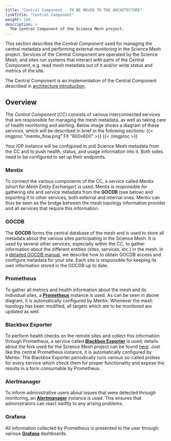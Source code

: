 ```yaml
---
title: "Central Component - TO BE MOVED TO THE ARCHITECTURE"
linkTitle: "Central Component"
weight: 100
description: >
  The Central Component of the Science Mesh project.
---
```


This section describes the _Central Component_ used for managing the central metadata and performing external monitoring in the Science Mesh project. Services of the Central Component are operated by the Science Mesh, and sites run systems that interact with parts of the Central Component, e.g. read mesh metadata out of it and/or write status and metrics of the site.

The Central Component is an implementation of the Central Component
described in [architecture introduction](/docs/architecture).

## Overview
The _Central Component_ (_CC_) consists of various interconnected services that are responsible for managing the mesh metadata, as well as taking care of health monitoring and alerting. Below image shows a diagram of these services, which will be described in brief in the following sections:
{{< imgproc "mentix_flow.png" Fit "800x600" >}}
{{< /imgproc >}}

Your IOP instance will be configured to pull Science Mesh metadata from the CC and to push health, status, and usage information into it. Both sides need to be configured to set up their endpoints.

### Mentix
To connect the various components of the CC, a service called Mentix (short for _Mesh Entity Exchanger_) is used. Mentix is responsible for gathering site and service metadata from the **GOCDB** (see below) and exporting it to other services, both external and internal ones. Mentix can thus be seen as the bridge between the mesh topology information provider and all services that require this information.

### GOCDB
The **GOCDB** forms the central database of the mesh and is used to store all metadata about the various sites participating in the Science Mesh. It is used by several other services, especially within the CC, to gather information about the different entities (sites, services, etc.) in the mesh. In a [detailed GOCDB manual](/docs/technical-documentation/central-database/), we describe how to obtain GOCDB access and configure metadata for your site. Each site is responsible for keeping its own information stored in the GOCDB up to date.

### Prometheus
To gather all metrics and health information about the mesh and its individual sites, a **[Prometheus](https://prometheus.sciencemesh.uni-muenster.de)** instance is used. As can be seen in above diagram, it is automatically configured by Mentix: Whenever the mesh topology has been modified, all targets which are to be monitored are updated as well.

### Blackbox Exporter
To perform health checks on the remote sites and collect this information through Prometheus, a service called **[Blackbox Exporter](https://bbe.sciencemesh.uni-muenster.de)** is used; details about the fork used for the Science Mesh project can be found [here](../health-monitoring/bbe). Just like the central Prometheus instance, it is automatically configured by Mentix. The Blackbox Exporter periodically runs various so-called probes for every service which check them for proper functionality and expose the results in a form consumable by Prometheus.

### Alertmanager
To inform administrative users about issues that were detected through monitoring, an **[Alertmanager](https://alerts.sciencemesh.uni-muenster.de)** instance is used. This ensures that administrators can react swiftly to any arising problems.

### Grafana
All information collected by Prometheus is presented to the user through various **[Grafana](https://grafana.sciencemesh.uni-muenster.de)** dashboards.

